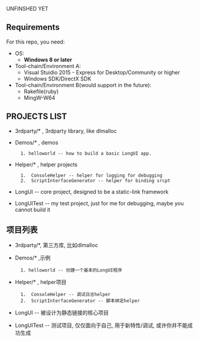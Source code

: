 ﻿UNFINSHED YET  

## Requirements
  
For this repo, you need:
  
  - OS: 
    - **Windows 8 or later**
  - Tool-chain/Environment A:
    - Visual Stuidio 2015 - Express for Desktop/Community or higher
    - Windows SDK/DirectX SDK
  - Tool-chain/Environment B(would support in the future):
    - Rakefile(ruby)
    - MingW-W64

## PROJECTS LIST
  
  -  3rdparty/* , 3rdparty library, like dlmalloc
  -  Demos/* , demos
  
           1. helloworld -- how to build a basic LongUI app.
  -  Helper/* , helper projects
  
           1.  ConsoleHelper -- helper for logging for debugging
           2.  ScriptInterfaceGenerator -- helper for binding srcpt
  -  LongUI -- core project, designed to be a static-link framework
  -  LongUITest -- my test project, just for me for debugging,  maybe you cannot build it

## 项目列表
  
  - 3rdparty/*, 第三方库, 比如dlmalloc
  - Demos/* ,示例
  
          1. helloworld -- 创建一个基本的LongUI程序
  - Helper/* , helper项目
  
          1.  ConsoleHelper -- 调试日志helper
          2.  ScriptInterfaceGenerator -- 脚本绑定helper
  - LongUI -- 被设计为静态链接的核心项目
  - LongUITest -- 测试项目, 仅仅面向于自己, 用于新特性/调试, 或许你并不能成功生成